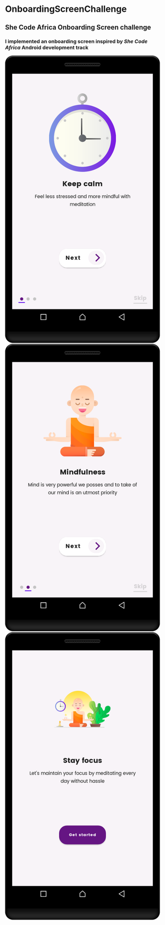 # OnboardingScreenChallenge
## She Code Africa Onboarding Screen challenge
### I implemented an onboarding screen inspired by *She Code Africa* Android development track
![screen one](https://github.com/Jolugba/OnboardingScreenChallenge/blob/master/Screenshots/screen_one.png)
![screen two](https://github.com/Jolugba/OnboardingScreenChallenge/blob/master/Screenshots/screen_two.png)
![screen three](https://github.com/Jolugba/OnboardingScreenChallenge/blob/master/Screenshots/screen_three.png)


